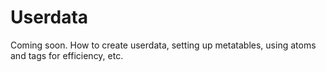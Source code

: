 # Userdata

Coming soon. How to create userdata, setting up metatables, using atoms and tags for efficiency, etc.
